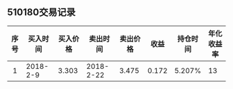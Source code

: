 ## 510180交易记录

|序号|买入时间|买入价格|卖出时间|卖出价格|收益|持仓时间|年化收益率|
|:--:|----|----|----|----|----|----|----|
|1|2018-2-9|3.303|2018-2-22|3.475|0.172|5.207%|13|146.21%|
